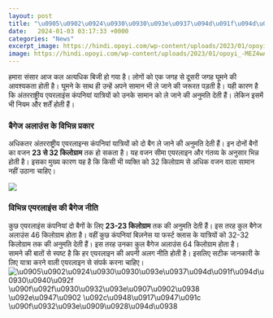 ```yaml
---
layout: post
title: "\u0905\u0902\u0924\u0930\u0930\u093e\u0937\u094d\u091f\u094d\u0930\u0940\u092f \u090f\u092f\u0930\u0932\u093e\u0907\u0902\u0938 \u092e\u0947\u0902 \u092c\u0948\u0917\u0947\u091c \u090f\u0932\u093e\u0909\u0928\u094d\u0938"
date:   2024-01-03 03:17:33 +0000
categories: "News"
excerpt_image: https://hindi.opoyi.com/wp-content/uploads/2023/01/opoyi_-MEZ4wAS0.jpg
image: https://hindi.opoyi.com/wp-content/uploads/2023/01/opoyi_-MEZ4wAS0.jpg
---
```


हमारा संसार आज कल अत्यधिक बिजी हो गया है। लोगों को एक जगह से दूसरी जगह घूमने की आवश्यकता होती है। घूमने के साथ ही उन्हें अपने सामान भी ले जाने की जरूरत पड़ती है। यही कारण है कि अंतरराष्ट्रीय एयरलाइंस कंपनियां यात्रियों को उनके सामान को ले जाने की अनुमति देती हैं। लेकिन इसमें भी नियम और शर्तें होती हैं। 
### बैगेज अलाउंस के विभिन्न प्रकार
अधिकतर अंतरराष्ट्रीय एयरलाइन्स कंपनियां यात्रियों को दो बैग ले जाने की अनुमति देती हैं। इन दोनों बैगों का वजन **23 से 32 किलोग्राम** तक हो सकता है। यह वजन सीमा एयरलाइन और गंतव्य के अनुसार भिन्न होती है। इसका मुख्य कारण यह है कि किसी भी व्यक्ति को 32 किलोग्राम से अधिक वजन वाला सामान नहीं उठाना चाहिए। 

![](https://hindi.opoyi.com/wp-content/uploads/2023/01/opoyi_ZZw9dv7Hg.jpg)
### विभिन्न एयरलाइंस की बैगेज नीति
कुछ एयरलाइंस कंपनियां दो बैगों के लिए **23-23 किलोग्राम** तक की अनुमति देती हैं। इस तरह कुल बैगेज अलाउंस 46 किलोग्राम होता है। वहीं कुछ कंपनियां बिज़नेस या फर्स्ट क्लास के यात्रियों को 32-32 किलोग्राम तक की अनुमति देती हैं। इस तरह उनका कुल बैगेज अलाउंस 64 किलोग्राम होता है।  
सामने की बातों से स्पष्ट है कि हर एयरलाइन की अपनी अलग नीति होती है। इसलिए सटीक जानकारी के लिए यात्रा करने वाली एयरलाइन से संपर्क करना चाहिए।
![\u0905\u0902\u0924\u0930\u0930\u093e\u0937\u094d\u091f\u094d\u0930\u0940\u092f \u090f\u092f\u0930\u0932\u093e\u0907\u0902\u0938 \u092e\u0947\u0902 \u092c\u0948\u0917\u0947\u091c \u090f\u0932\u093e\u0909\u0928\u094d\u0938](https://hindi.opoyi.com/wp-content/uploads/2023/01/opoyi_-MEZ4wAS0.jpg)